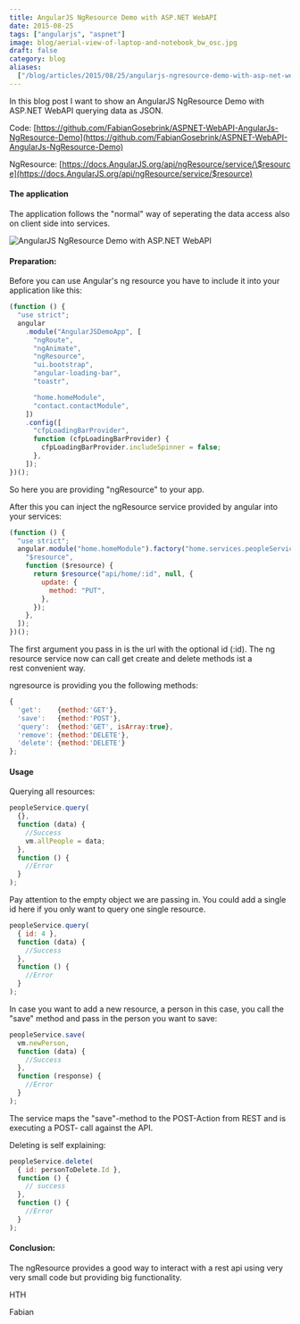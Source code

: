 ```yaml
---
title: AngularJS NgResource Demo with ASP.NET WebAPI
date: 2015-08-25
tags: ["angularjs", "aspnet"]
image: blog/aerial-view-of-laptop-and-notebook_bw_osc.jpg
draft: false
category: blog
aliases:
  ["/blog/articles/2015/08/25/angularjs-ngresource-demo-with-asp-net-webapi/"]
---
```


In this blog post I want to show an AngularJS NgResource Demo with ASP.NET WebAPI querying data as JSON.

Code: [https://github.com/FabianGosebrink/ASPNET-WebAPI-AngularJs-NgResource-Demo](https://github.com/FabianGosebrink/ASPNET-WebAPI-AngularJs-NgResource-Demo)

NgResource: [https://docs.AngularJS.org/api/ngResource/service/\$resource](https://docs.AngularJS.org/api/ngResource/service/$resource)

#### The application

The application follows the "normal" way of seperating the data access also on client side into services.

![AngularJS NgResource Demo with ASP.NET WebAPI](https://cdn.offering.solutions/img/articles/wp-content/uploads/2015/08/folders.png)

#### Preparation:

Before you can use Angular's ng resource you have to include it into your application like this:

```javascript
(function () {
  "use strict";
  angular
    .module("AngularJSDemoApp", [
      "ngRoute",
      "ngAnimate",
      "ngResource",
      "ui.bootstrap",
      "angular-loading-bar",
      "toastr",

      "home.homeModule",
      "contact.contactModule",
    ])
    .config([
      "cfpLoadingBarProvider",
      function (cfpLoadingBarProvider) {
        cfpLoadingBarProvider.includeSpinner = false;
      },
    ]);
})();
```

So here you are providing "ngResource" to your app.

After this you can inject the ngResource service provided by angular into your services:

```javascript
(function () {
  "use strict";
  angular.module("home.homeModule").factory("home.services.peopleService", [
    "$resource",
    function ($resource) {
      return $resource("api/home/:id", null, {
        update: {
          method: "PUT",
        },
      });
    },
  ]);
})();
```

The first argument you pass in is the url with the optional id (:id). The ng resource service now can call get create and delete methods ist a rest convenient way.

ngresource is providing you the following methods:

```javascript
{
  'get':    {method:'GET'},
  'save':   {method:'POST'},
  'query':  {method:'GET', isArray:true},
  'remove': {method:'DELETE'},
  'delete': {method:'DELETE'}
};
```

#### Usage

Querying all resources:

```javascript
peopleService.query(
  {},
  function (data) {
    //Success
    vm.allPeople = data;
  },
  function () {
    //Error
  }
);
```

Pay attention to the empty object we are passing in. You could add a single id here if you only want to query one single resource.

```javascript
peopleService.query(
  { id: 4 },
  function (data) {
    //Success
  },
  function () {
    //Error
  }
);
```

In case you want to add a new resource, a person in this case, you call the "save" method and pass in the person you want to save:

```javascript
peopleService.save(
  vm.newPerson,
  function (data) {
    //Success
  },
  function (response) {
    //Error
  }
);
```

The service maps the "save"-method to the POST-Action from REST and is executing a POST- call against the API.

Deleting is self explaining:

```javascript
peopleService.delete(
  { id: personToDelete.Id },
  function () {
    // success
  },
  function () {
    //Error
  }
);
```

#### Conclusion:

The ngResource provides a good way to interact with a rest api using very very small code but providing big functionality.

HTH

Fabian
